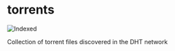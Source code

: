 torrents 
========
![Indexed](https://img.shields.io/badge/indexed-79836-blue)

Collection of torrent files discovered in the DHT network
